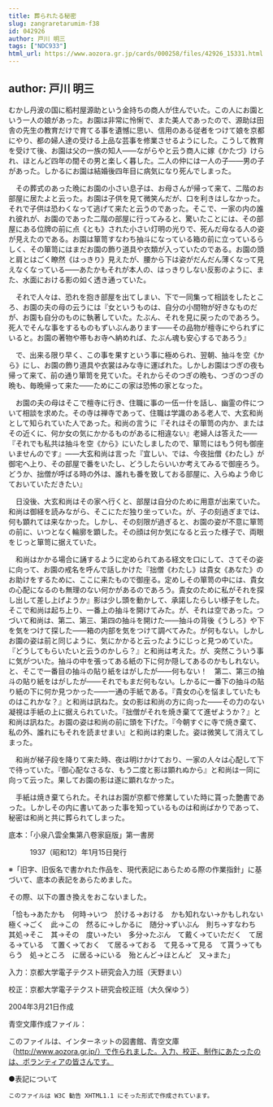 ```yaml
---
title: 葬られたる秘密
slug: zangraretarumim-f38
id: 042926
author: 戸川 明三
tags: ["NDC933"]
html_url: https://www.aozora.gr.jp/cards/000258/files/42926_15331.html
---
```


## author: 戸川 明三

むかし丹波の国に稻村屋源助という金持ちの商人が住んでいた。この人にお園という一人の娘があった。お園は非常に怜悧で、また美人であったので、源助は田舎の先生の教育だけで育てる事を遺憾に思い、信用のある従者をつけて娘を京都にやり、都の婦人達の受ける上品な芸事を修業させるようにした。こうして教育を受けて後、お園は父の一族の知人――ながらやと云う商人に嫁《かたづ》けられ、ほとんど四年の間その男と楽しく暮した。二人の仲には一人の子――男の子があった。しかるにお園は結婚後四年目に病気になり死んでしまった。

　その葬式のあった晩にお園の小さい息子は、お母さんが帰って来て、二階のお部屋に居たよと云った。お園は子供を見て微笑んだが、口を利きはしなかった。それで子供は恐わくなって逃げて来たと云うのであった。そこで、一家の内の誰れ彼れが、お園のであった二階の部屋に行ってみると、驚いたことには、その部屋にある位牌の前に点《とも》された小さい灯明の光りで、死んだ母なる人の姿が見えたのである。お園は箪笥すなわち抽斗になっている箱の前に立っているらしく、その箪笥にはまだお園の飾り道具や衣類が入っていたのである。お園の頭と肩とはごく瞭然《はっきり》見えたが、腰から下は姿がだんだん薄くなって見えなくなっている――あたかもそれが本人の、はっきりしない反影のように、また、水面における影の如く透き通っていた。

　それで人々は、恐れを抱き部屋を出てしまい、下で一同集って相談をしたところ、お園の夫の母の云うには『女というものは、自分の小間物が好きなものだが、お園も自分のものに執著していた。たぶん、それを見に戻ったのであろう。死人でそんな事をするものもずいぶんあります――その品物が檀寺にやられずにいると。お園の著物や帯もお寺へ納めれば、たぶん魂も安心するであろう』

　で、出来る限り早く、この事を果すという事に極められ、翌朝、抽斗を空《から》にし、お園の飾り道具や衣裳はみな寺に運ばれた。しかしお園はつぎの夜も帰って来て、前の通り箪笥を見ていた。それからそのつぎの晩も、つぎのつぎの晩も、毎晩帰って来た――ためにこの家は恐怖の家となった。



　お園の夫の母はそこで檀寺に行き、住職に事の一伍一什を話し、幽霊の件について相談を求めた。その寺は禅寺であって、住職は学識のある老人で、大玄和尚として知られていた人であった。和尚の言うに『それはその箪笥の内か、またはその近くに、何か女の気にかかるものがあるに相違ない』老婦人は答えた――『それでも私共は抽斗を空《から》にいたしましたので、箪笥にはもう何も御座いませんのです』――大玄和尚は言った『宜しい、では、今夜拙僧《わたし》が御宅へ上り、その部屋で番をいたし、どうしたらいいか考えてみるで御座ろう。どうか、拙僧が呼ばる時の外は、誰れも番を致しておる部屋に、入らぬよう命じておいていただきたい』



　日没後、大玄和尚はその家へ行くと、部屋は自分のために用意が出来ていた。和尚は御経を読みながら、そこにただ独り坐っていた。が、子の刻過ぎまでは、何も顕れては来なかった。しかし、その刻限が過ぎると、お園の姿が不意に箪笥の前に、いつとなく輪廓を顕した。その顔は何か気になると云った様子で、両眼をじっと箪笥に据えていた。

　和尚はかかる場合に誦するように定められてある経文を口にして、さてその姿に向って、お園の戒名を呼んで話しかけた『拙僧《わたし》は貴女《あなた》のお助けをするために、ここに来たもので御座る。定めしその箪笥の中には、貴女の心配になるのも無理のない何かがあるのであろう。貴女のために私がそれを探し出して差し上げようか』影は少し頭を動かして、承諾したらしい様子をした。そこで和尚は起ち上り、一番上の抽斗を開けてみた。が、それは空であった。つづいて和尚は、第二、第三、第四の抽斗を開けた――抽斗の背後《うしろ》や下を気をつけて探した――箱の内部を気をつけて調べてみた。が何もない。しかしお園の姿は前と同じように、気にかかると云ったようにじっと見つめていた。『どうしてもらいたいと云うのかしら？』と和尚は考えた。が、突然こういう事に気がついた。抽斗の中を張ってある紙の下に何か隠してあるのかもしれない。と、そこで一番目の抽斗の貼り紙をはがしたが――何もない！　第二、第三の抽斗の貼り紙をはがしたが――それでもまだ何もない。しかるに一番下の抽斗の貼り紙の下に何か見つかった――一通の手紙である。『貴女の心を悩ましていたものはこれかな？』と和尚は訊ねた。女の影は和尚の方に向った――その力のない凝視は手紙の上に据えられていた。『拙僧がそれを焼き棄てて進ぜようか？』と和尚は訊ねた。お園の姿は和尚の前に頭を下げた。『今朝すぐに寺で焼き棄て、私の外、誰れにもそれを読ませまい』と和尚は約束した。姿は微笑して消えてしまった。



　和尚が梯子段を降りて来た時、夜は明けかけており、一家の人々は心配して下で待っていた。『御心配なさるな、もう二度と影は顕れぬから』と和尚は一同に向って云った。果してお園の影は遂に顕れなかった。

　手紙は焼き棄てられた。それはお園が京都で修業していた時に貰った艶書であった。しかしその内に書いてあった事を知っているものは和尚ばかりであって、秘密は和尚と共に葬られてしまった。













底本：「小泉八雲全集第八卷家庭版」第一書房


　　　1937（昭和12）年1月15日発行

※「旧字、旧仮名で書かれた作品を、現代表記にあらためる際の作業指針」に基づいて、底本の表記をあらためました。

その際、以下の置き換えをおこないました。

「恰も→あたかも　何時→いつ　於ける→おける　かも知れない→かもしれない　極く→ごく　此→この　然るに→しかるに　随分→ずいぶん　則ち→すなわち　其処→そこ　其→その　度い→たい　多分→たぶん　て戴く→ていただく　て居る→ている　て置く→ておく　て居る→ておる　て見る→て見る　て貰う→てもらう　処→ところ　に居る→にいる　殆とんど→ほとんど　又→また」

入力：京都大学電子テクスト研究会入力班（天野まい）

校正：京都大学電子テクスト研究会校正班（大久保ゆう）

2004年3月21日作成

青空文庫作成ファイル：

このファイルは、インターネットの図書館、青空文庫（http://www.aozora.gr.jp/）で作られました。入力、校正、制作にあたったのは、ボランティアの皆さんです。











●表記について


	このファイルは W3C 勧告 XHTML1.1 にそった形式で作成されています。